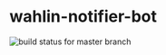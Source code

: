# wahlin-notifier-bot

![build status for master branch](https://travis-ci.org/claasahl/wahlin-notifier-bot.svg?branch=master)
